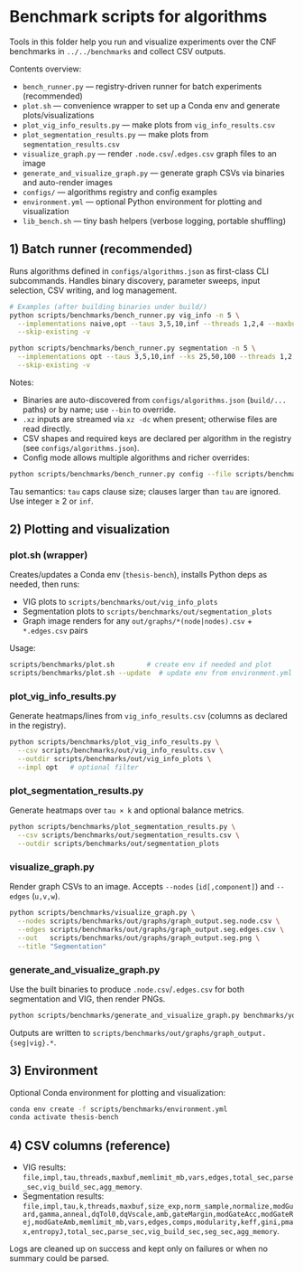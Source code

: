 # Benchmark scripts for algorithms

Tools in this folder help you run and visualize experiments over the CNF benchmarks in `../../benchmarks` and collect CSV outputs.

Contents overview:

- `bench_runner.py` — registry-driven runner for batch experiments (recommended)
- `plot.sh` — convenience wrapper to set up a Conda env and generate plots/visualizations
- `plot_vig_info_results.py` — make plots from `vig_info_results.csv`
- `plot_segmentation_results.py` — make plots from `segmentation_results.csv`
- `visualize_graph.py` — render `.node.csv`/`.edges.csv` graph files to an image
- `generate_and_visualize_graph.py` — generate graph CSVs via binaries and auto-render images
- `configs/` — algorithms registry and config examples
- `environment.yml` — optional Python environment for plotting and visualization
- `lib_bench.sh` — tiny bash helpers (verbose logging, portable shuffling)

## 1) Batch runner (recommended)

Runs algorithms defined in `configs/algorithms.json` as first-class CLI subcommands. Handles binary discovery, parameter sweeps, input selection, CSV writing, and log management.

```bash
# Examples (after building binaries under build/)
python scripts/benchmarks/bench_runner.py vig_info -n 5 \
  --implementations naive,opt --taus 3,5,10,inf --threads 1,2,4 --maxbufs 50000000,100000000 \
  --skip-existing -v

python scripts/benchmarks/bench_runner.py segmentation -n 5 \
  --implementations opt --taus 3,5,10,inf --ks 25,50,100 --threads 1,2,4 \
  --skip-existing -v
```

Notes:

- Binaries are auto-discovered from `configs/algorithms.json` (`build/...` paths) or by name; use `--bin` to override.
- `.xz` inputs are streamed via `xz -dc` when present; otherwise files are read directly.
- CSV shapes and required keys are declared per algorithm in the registry (see `configs/algorithms.json`).
- Config mode allows multiple algorithms and richer overrides:

```bash
python scripts/benchmarks/bench_runner.py config --file scripts/benchmarks/configs/example_configs.json -v
```

Tau semantics: `tau` caps clause size; clauses larger than `tau` are ignored. Use integer ≥ 2 or `inf`.

## 2) Plotting and visualization

### plot.sh (wrapper)

Creates/updates a Conda env (`thesis-bench`), installs Python deps as needed, then runs:

- VIG plots to `scripts/benchmarks/out/vig_info_plots`
- Segmentation plots to `scripts/benchmarks/out/segmentation_plots`
- Graph image renders for any `out/graphs/*(node|nodes).csv` + `*.edges.csv` pairs

Usage:

```bash
scripts/benchmarks/plot.sh        # create env if needed and plot
scripts/benchmarks/plot.sh --update  # update env from environment.yml before plotting
```

### plot_vig_info_results.py

Generate heatmaps/lines from `vig_info_results.csv` (columns as declared in the registry).

```bash
python scripts/benchmarks/plot_vig_info_results.py \
  --csv scripts/benchmarks/out/vig_info_results.csv \
  --outdir scripts/benchmarks/out/vig_info_plots \
  --impl opt   # optional filter
```

### plot_segmentation_results.py

Generate heatmaps over `tau × k` and optional balance metrics.

```bash
python scripts/benchmarks/plot_segmentation_results.py \
  --csv scripts/benchmarks/out/segmentation_results.csv \
  --outdir scripts/benchmarks/out/segmentation_plots
```

### visualize_graph.py

Render graph CSVs to an image. Accepts `--nodes` (`id[,component]`) and `--edges` (`u,v,w`).

```bash
python scripts/benchmarks/visualize_graph.py \
  --nodes scripts/benchmarks/out/graphs/graph_output.seg.node.csv \
  --edges scripts/benchmarks/out/graphs/graph_output.seg.edges.csv \
  --out   scripts/benchmarks/out/graphs/graph_output.seg.png \
  --title "Segmentation"
```

### generate_and_visualize_graph.py

Use the built binaries to produce `.node.csv`/`.edges.csv` for both segmentation and VIG, then render PNGs.

```bash
python scripts/benchmarks/generate_and_visualize_graph.py benchmarks/your.cnf.xz
```

Outputs are written to `scripts/benchmarks/out/graphs/graph_output.{seg|vig}.*`.

## 3) Environment

Optional Conda environment for plotting and visualization:

```bash
conda env create -f scripts/benchmarks/environment.yml
conda activate thesis-bench
```

## 4) CSV columns (reference)

- VIG results: `file,impl,tau,threads,maxbuf,memlimit_mb,vars,edges,total_sec,parse_sec,vig_build_sec,agg_memory`.
- Segmentation results: `file,impl,tau,k,threads,maxbuf,size_exp,norm_sample,normalize,modGuard,gamma,anneal,dqTol0,dqVscale,amb,gateMargin,modGateAcc,modGateRej,modGateAmb,memlimit_mb,vars,edges,comps,modularity,keff,gini,pmax,entropyJ,total_sec,parse_sec,vig_build_sec,seg_sec,agg_memory`.

Logs are cleaned up on success and kept only on failures or when no summary could be parsed.
